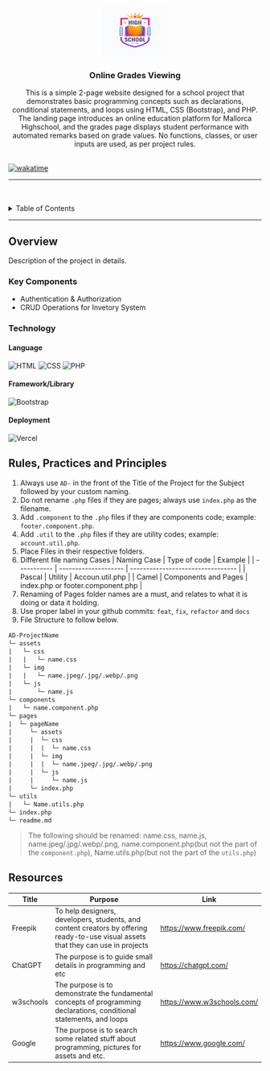 <a name="readme-top">

<br/>

<br />
<div align="center">
  <a href="https://github.com/lagamiaSam/">
    <img src="./assets/img/high-school.jpg" alt="high school" width="130" height="100">
  </a>

  <h3 align="center">Online Grades Viewing</h3>
</div>

<div align="center">
  This is a simple 2-page website designed for a school project that demonstrates basic programming concepts such as declarations, conditional statements, and loops using HTML, CSS (Bootstrap), and PHP. The landing page introduces an online education platform for Mallorca Highschool, and the grades page displays student performance with automated remarks based on grade values. No functions, classes, or user inputs are used, as per project rules.
</div>

<br />

<!-- TODO: Change the zyx-0314 into your github username  -->
<!-- TODO: Change the WD-Template-Project into the same name of your folder -->

<!-- ![](https://visit-counter.vercel.app/counter.png?page=zyx-0314/AD-CI4-Template-Project) -->

[![wakatime](https://wakatime.com/badge/user/fd3ba1ac-97d0-47fc-a9f6-66db8812adb9/project/d23aac1b-3b8a-46fb-b669-6c40d9c43faf.svg)](https://wakatime.com/badge/user/fd3ba1ac-97d0-47fc-a9f6-66db8812adb9/project/d23aac1b-3b8a-46fb-b669-6c40d9c43faf)

---

<br />
<br />

<!-- TODO: If you want to add more layers for your readme -->
<details>
  <summary>Table of Contents</summary>
  <ol>
    <li>
      <a href="#overview">Overview</a>
      <ol>
        <li>
          <a href="#key-components">Key Components</a>
        </li>
        <li>
          <a href="#technology">Technology</a>
        </li>
      </ol>
    </li>
    <li>
      <a href="#rule,-practices-and-principles">Rules, Practices and Principles</a>
    </li>
    <li>
      <a href="#resources">Resources</a>
    </li>
  </ol>
</details>

---

## Overview

<!-- The following are just sample -->

Description of the project in details.

### Key Components

<!-- The following are just sample -->

- Authentication & Authorization
- CRUD Operations for Invetory System

### Technology

#### Language
![HTML](https://img.shields.io/badge/HTML-E34F26?style=for-the-badge&logo=html5&logoColor=white)
![CSS](https://img.shields.io/badge/CSS-1572B6?style=for-the-badge&logo=css3&logoColor=white)
![PHP](https://img.shields.io/badge/PHP-777BB4?style=for-the-badge&logo=php&logoColor=white)

#### Framework/Library
![Bootstrap](https://img.shields.io/badge/Bootstrap-7952B3?style=for-the-badge&logo=bootstrap&logoColor=white)

#### Deployment
![Vercel](https://img.shields.io/badge/Vercel-000000?style=for-the-badge&logo=vercel&logoColor=white)

## Rules, Practices and Principles

<!-- Do not Change this -->

1. Always use `AD-` in the front of the Title of the Project for the Subject followed by your custom naming.
2. Do not rename `.php` files if they are pages; always use `index.php` as the filename.
3. Add `.component` to the `.php` files if they are components code; example: `footer.component.php`.
4. Add `.util` to the `.php` files if they are utility codes; example: `account.util.php`.
5. Place Files in their respective folders.
6. Different file naming Cases
   | Naming Case | Type of code         | Example                           |
   | ----------- | -------------------- | --------------------------------- |
   | Pascal      | Utility              | Accoun.util.php                   |
   | Camel       | Components and Pages | index.php or footer.component.php |
8. Renaming of Pages folder names are a must, and relates to what it is doing or data it holding.
9. Use proper label in your github commits: `feat`, `fix`, `refactor` and `docs`
10. File Structure to follow below.

```
AD-ProjectName
└─ assets
|   └─ css
|   |   └─ name.css
|   └─ img
|   |   └─ name.jpeg/.jpg/.webp/.png
|   └─ js
|       └─ name.js
└─ components
|   └─ name.component.php
└─ pages
|  └─ pageName
|     └─ assets
|     |  └─ css
|     |  |  └─ name.css
|     |  └─ img
|     |  |  └─ name.jpeg/.jpg/.webp/.png
|     |  └─ js
|     |     └─ name.js
|     └─ index.php
└─ utils
|   └─ Name.utils.php
└─ index.php
└─ readme.md
```
> The following should be renamed: name.css, name.js, name.jpeg/.jpg/.webp/.png, name.component.php(but not the part of the `component.php`), Name.utils.php(but not the part of the `utils.php`)

## Resources

<!-- TODO: Add References -->

| Title        | Purpose                                                                       | Link          |
| ------------ | ----------------------------------------------------------------------------- | ------------- |
| Freepik | To help designers, developers, students, and content creators by offering ready-to-use visual assets that they can use in projects                                                                  | https://www.freepik.com/ |
| ChatGPT | The purpose is to guide small details in programming and etc | https://chatgpt.com/ |
| w3schools | The purpose is to demonstrate the fundamental concepts of programming declarations, conditional statements, and loops | https://www.w3schools.com/ |
| Google | The purpose is to search some related stuff about programming, pictures for assets and etc. | https://www.google.com/ |
